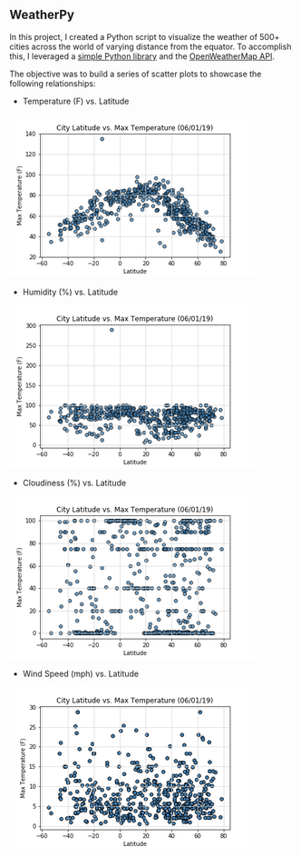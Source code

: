 ## WeatherPy

In this project, I created a Python script to visualize the weather of 500+ cities across the world of varying distance from the equator. To accomplish this, I leveraged a [simple Python library](https://pypi.python.org/pypi/citipy) and the [OpenWeatherMap API](https://openweathermap.org/api).

The objective was to build a series of scatter plots to showcase the following relationships:


   * Temperature (F) vs. Latitude

![Image description](https://github.com/rchounoune/Python---API/blob/master/OpenWeather/LatvsTemp.png)


   * Humidity (%) vs. Latitude

![Image description](https://github.com/rchounoune/Python---API/blob/master/OpenWeather/LatvsHum.png)


   * Cloudiness (%) vs. Latitude

![Image description](https://github.com/rchounoune/Python---API/blob/master/OpenWeather/LatvsCloud.png)



   * Wind Speed (mph) vs. Latitude

![Image description](https://github.com/rchounoune/Python---API/blob/master/OpenWeather/LatvsWind.png)

